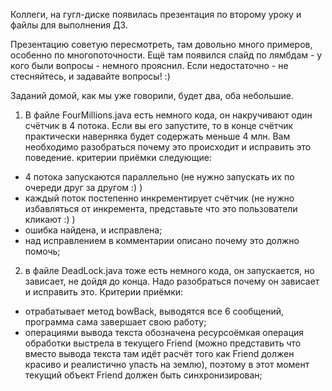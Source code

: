 Коллеги, на гугл-диске появилась презентация по второму уроку и файлы для выполнения ДЗ.

Презентацию советую пересмотреть, там довольно много примеров, особенно по многопоточности.
Ещё там появился слайд по лямбдам - у кого были вопросы - немного прояснил. Если недостаточно - не стесняйтесь, и задавайте вопросы! :)

Заданий домой, как мы уже говорили, будет два, оба небольшие.
1) В файле FourMillions.java есть немного кода, он накручивают один счётчик в 4 потока. Если вы его запустите, то в конце счётчик практически наверняка будет  содержать меньше 4 млн. Вам необходимо разобраться почему это происходит и исправить это поведение.
критерии приёмки следующие:
- 4 потока запускаются параллельно (не нужно запускать их по очереди друг за другом :) )
- каждый поток постепенно инкрементирует счётчик (не нужно избавляться от инкремента, представьте что это пользователи кликают :) )
- ошибка найдена, и исправлена;
- над исправлением в комментарии описано почему это должно помочь;

2) в файле DeadLock.java тоже есть немного кода, он запускается, но зависает, не дойдя до конца. Надо разобраться почему он зависает и исправить это.
Критерии приёмки:
- отрабатывает метод bowBack, выводятся все 6 сообщений, программа сама завершает свою работу;
- операциями вывода текста обозначена ресурсоёмкая операция обработки выстрела в текущего Friend (можно представить что вместо вывода текста там идёт расчёт того как Friend должен красиво и реалистично упасть на землю), поэтому в этот момент текущий объект Friend должен быть синхронизирован;